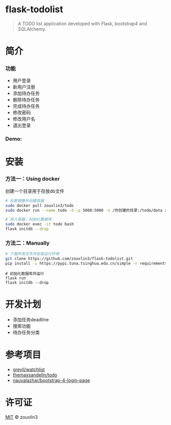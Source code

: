 # flask-todolist
> A TODO list application developed with Flask, bootstrap4 and  SQLAlchemy.
# 简介
### 功能
- 用户登录
- 新用户注册
- 添加待办任务
- 删除待办任务
- 完成待办任务
- 修改密码
- 修改用户名
- 退出登录
### Demo:
# 安装
### 方法一：Using docker
创建一个目录用于存放db文件
```bash
# 拉取镜像并创建容器
sudo docker pull zouxlin3/todo
sudo docker run --name todo -d -p 5000:5000 -v /你创建的目录:/todo/data zouxlin3/todo
```
```bash
# 进入容器，初始化数据库
sudo docker exec -it todo bash
flask initdb --drop
```
### 方法二：Manually
```bash
# 下载所有文件并安装运行环境
git clone https://github.com/zouxlin3/flask-todolist.git
pip install -i https://pypi.tuna.tsinghua.edu.cn/simple -r requirements.txt
```
```bashe
# 初始化数据库并运行
flask run
flask initdb --drop 
```
# 开发计划
- 添加任务deadline
- 搜索功能
- 待办任务分类
# 参考项目
- [greyli/watchlist](https://github.com/greyli/watchlist)
- [themaxsandelin/todo](https://github.com/themaxsandelin/todo)
- [nauvalazhar/bootstrap-4-login-page](https://github.com/nauvalazhar/bootstrap-4-login-page)
# 许可证
[MIT](LICENSE) © zouxlin3
